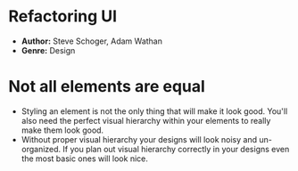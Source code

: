# Refactoring UI
- **Author:** Steve Schoger, Adam Wathan
- **Genre:** Design

# Not all elements are equal
- Styling an element is not the only thing that will make it look good. You'll also need the perfect visual hierarchy within your elements to really make them look good.
- Without proper visual hierarchy your designs will look noisy and un-organized. If you plan out visual hierarchy correctly in your designs even the most basic ones will look nice.